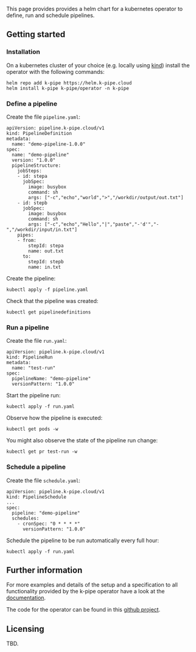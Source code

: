 
This page provides provides a helm chart for a kubernetes operator to define, run and schedule pipelines. 

## Getting started 

### Installation 

On a kubernetes cluster of your choice (e.g. locally using [kind](https://kind.sigs.k8s.io/docs/user/quick-start/)) install the operator with the following commands:

```
helm repo add k-pipe https://helm.k-pipe.cloud
helm install k-pipe k-pipe/operator -n k-pipe
```

### Define a pipeline

Create the file `pipeline.yaml`:

```
apiVersion: pipeline.k-pipe.cloud/v1
kind: PipelineDefinition
metadata:
  name: "demo-pipeline-1.0.0"
spec:
  name: "demo-pipeline"
  version: "1.0.0"
  pipelineStructure:
    jobSteps:
    - id: stepa
      jobSpec:
        image: busybox
        command: sh
        args: ["-c","echo","world",">","/workdir/output/out.txt"]
    - id: stepb
      jobSpec:
        image: busybox
        command: sh
        args: ["-c","echo","Hello","|","paste","-'d'","-","/workdir/input/in.txt"]
    pipes:
    - from:
        stepId: stepa
        name: out.txt
      to:
        stepId: stepb
        name: in.txt
```

Create the pipeline:

```
kubectl apply -f pipeline.yaml
```

Check that the pipeline was created:

```
kubectl get pipelinedefinitions
```

### Run a pipeline

Create the file `run.yaml`:

```
apiVersion: pipeline.k-pipe.cloud/v1
kind: PipelineRun
metadata:
  name: "test-run"
spec:
  pipelineName: "demo-pipeline"
  versionPattern: "1.0.0"
```

Start the pipeline run:

```
kubectl apply -f run.yaml
```

Observe how the pipeline is executed:

```
kubectl get pods -w
```

You might also observe the state of the pipeline run change:

```
kubectl get pr test-run -w
```

### Schedule a pipeline


Create the file `schedule.yaml`:

```
apiVersion: pipeline.k-pipe.cloud/v1
kind: PipelineSchedule
...
spec:
  pipeline: "demo-pipeline"
  schedules:
    - cronSpec: "0 * * * *"
      versionPattern: "1.0.0"
```

Schedule the pipeline to be run automatically every full hour:

```
kubectl apply -f run.yaml
```

## Further information

For more examples and details of the setup and a specification to all functionality provided by the k-pipe operator have a look at the [documentation](https://helm.k-pipe.cloud/doc).

The code for the operator can be found in this [github project](https://github.com/k-pipe/pipeline-operator).

## Licensing

TBD.


